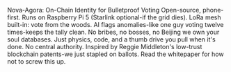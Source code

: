 Nova-Agora: 
On-Chain Identity for Bulletproof Voting Open-source, phone-first. 
Runs on Raspberry Pi 5 (Starlink optional-if the grid dies). 
LoRa mesh built-in: vote from the woods. 
AI flags anomalies-like one guy voting twelve times-keeps the tally clean. 
No bribes, no bosses, no Beijing we own your soul databases. 
Just physics, code, and a thumb drive you pull when it's done. 
No central authority. 
Inspired by Reggie Middleton's low-trust blockchain patents-we just stapled on ballots. 
Read the whitepaper for how not to screw this up.
